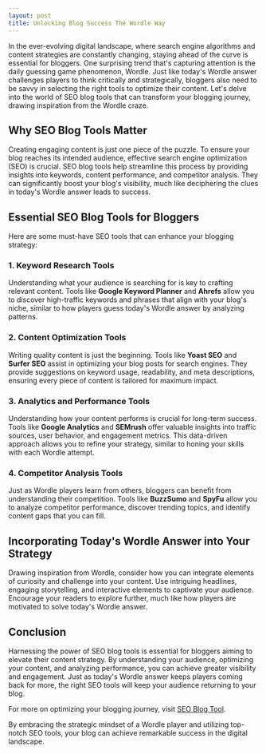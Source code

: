 ```yaml
---
layout: post
title: Unlocking Blog Success The Wordle Way
---
```



In the ever-evolving digital landscape, where search engine algorithms and content strategies are constantly changing, staying ahead of the curve is essential for bloggers. One surprising trend that's capturing attention is the daily guessing game phenomenon, Wordle. Just like today's Wordle answer challenges players to think critically and strategically, bloggers also need to be savvy in selecting the right tools to optimize their content. Let's delve into the world of SEO blog tools that can transform your blogging journey, drawing inspiration from the Wordle craze.

## Why SEO Blog Tools Matter

Creating engaging content is just one piece of the puzzle. To ensure your blog reaches its intended audience, effective search engine optimization (SEO) is crucial. SEO blog tools help streamline this process by providing insights into keywords, content performance, and competitor analysis. They can significantly boost your blog's visibility, much like deciphering the clues in today's Wordle answer leads to success.

## Essential SEO Blog Tools for Bloggers

Here are some must-have SEO tools that can enhance your blogging strategy:

### 1. Keyword Research Tools

Understanding what your audience is searching for is key to crafting relevant content. Tools like **Google Keyword Planner** and **Ahrefs** allow you to discover high-traffic keywords and phrases that align with your blog's niche, similar to how players guess today's Wordle answer by analyzing patterns.

### 2. Content Optimization Tools

Writing quality content is just the beginning. Tools like **Yoast SEO** and **Surfer SEO** assist in optimizing your blog posts for search engines. They provide suggestions on keyword usage, readability, and meta descriptions, ensuring every piece of content is tailored for maximum impact.

### 3. Analytics and Performance Tools

Understanding how your content performs is crucial for long-term success. Tools like **Google Analytics** and **SEMrush** offer valuable insights into traffic sources, user behavior, and engagement metrics. This data-driven approach allows you to refine your strategy, similar to honing your skills with each Wordle attempt.

### 4. Competitor Analysis Tools

Just as Wordle players learn from others, bloggers can benefit from understanding their competition. Tools like **BuzzSumo** and **SpyFu** allow you to analyze competitor performance, discover trending topics, and identify content gaps that you can fill.

## Incorporating Today's Wordle Answer into Your Strategy

Drawing inspiration from Wordle, consider how you can integrate elements of curiosity and challenge into your content. Use intriguing headlines, engaging storytelling, and interactive elements to captivate your audience. Encourage your readers to explore further, much like how players are motivated to solve today's Wordle answer.

## Conclusion

Harnessing the power of SEO blog tools is essential for bloggers aiming to elevate their content strategy. By understanding your audience, optimizing your content, and analyzing performance, you can achieve greater visibility and engagement. Just as today's Wordle answer keeps players coming back for more, the right SEO tools will keep your audience returning to your blog.

For more on optimizing your blogging journey, visit [SEO Blog Tool](https://seoblogtool.com/).

By embracing the strategic mindset of a Wordle player and utilizing top-notch SEO tools, your blog can achieve remarkable success in the digital landscape.